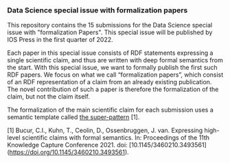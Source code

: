 ### Data Science special issue with formalization papers

This repository contains the 15 submissions for the Data Science special issue with "formalization Papers". This special issue will be published by IOS Press in the first quarter of 2022. 

Each paper in this special issue consists of RDF statements expressing a single scientific claim, and thus are written with deep formal semantics from the start. With this special issue, we want to formally publish the first such RDF papers. We focus on what we call “formalization papers”, which consist of an RDF representation of a claim from an already existing publication. The novel contribution of such a paper is therefore the formalization of the claim, but not the claim itself.

The formalization of the main scientific claim for each submission uses a semantic template called [the super-pattern](https://doi.org/10.1145/3460210.3493561) \[1\].

\[1\] Bucur, C.I., Kuhn, T., Ceolin, D., Ossenbruggen, J. van. Expressing high-level scientific claims with formal semantics. In: Proceedings of the 11th Knowledge Capture Conference 2021. doi: [10.1145/3460210.3493561] (https://doi.org/10.1145/3460210.3493561).

